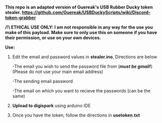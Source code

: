 **This repo is an adapted version of Guereak's USB Rubber Ducky token stealer. https://github.com/Guereak/USBDuckyScripts/wiki/Discord-token-grabber**

**/!\ ETHICAL USE ONLY: I am not responsible in any way for the use you make of this payload. Make sure to only use this on someone if you have their permission, or use on your own devices.**

**Use:**
1. Edit the email and password values in **stealer.ino**, Directions are below

   -The email you wish to send the password file from (***must be gmail!***) (Please do not use your main email address)

   -The sending email password

   -The email on which you want to recieve the passwords (can be the same)


2. **Upload to digispark** using arduino IDE

3. Once you have the token, follow the directions in **usetoken.txt**
